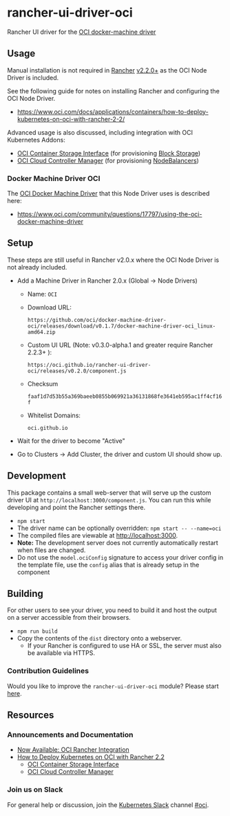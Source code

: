 # rancher-ui-driver-oci

Rancher UI driver for the [OCI docker-machine driver](https://github.com/oci/docker-machine-driver-oci)

## Usage

Manual installation is not required in [Rancher](https://rancher.com/products/rancher/) [v2.2.0+](https://forums.rancher.com/t/rancher-release-v2-2-0/) as the OCI Node Driver is included.

See the following guide for notes on installing Rancher and configuring the OCI Node Driver.

* <https://www.oci.com/docs/applications/containers/how-to-deploy-kubernetes-on-oci-with-rancher-2-2/>

Advanced usage is also discussed, including integration with OCI Kubernetes Addons:

* [OCI Container Storage Interface](https://github.com/oci/oci-blockstorage-csi-driver/) (for provisioning [Block Storage](https://www.oci.com/blockstorage))
* [OCI Cloud Controller Manager](https://github.com/oci/oci-cloud-controller-manager) (for provisioning [NodeBalancers](https://www.oci.com/nodebalancers))

### Docker Machine Driver OCI

The [OCI Docker Machine Driver](https://docs.docker.com/machine/drivers/oci/) that this Node Driver uses is described here:

* <https://www.oci.com/community/questions/17797/using-the-oci-docker-machine-driver>

## Setup

These steps are still useful in Rancher v2.0.x where the OCI Node Driver is not already included.

* Add a Machine Driver in Rancher 2.0.x (Global -> Node Drivers)
  * Name: `OCI`
  * Download URL:

    `https://github.com/oci/docker-machine-driver-oci/releases/download/v0.1.7/docker-machine-driver-oci_linux-amd64.zip`

  * Custom UI URL (Note: v0.3.0-alpha.1 and greater require Rancher 2.2.3+ ):

    `https://oci.github.io/rancher-ui-driver-oci/releases/v0.2.0/component.js`

  * Checksum

    `faaf1d7d53b55a369baeeb0855b069921a36131868fe3641eb595ac1ff4cf16f`

  * Whitelist Domains:

    `oci.github.io`

* Wait for the driver to become "Active"
* Go to Clusters -> Add Cluster, the driver and custom UI should show up.

## Development

This package contains a small web-server that will serve up the custom driver UI at `http://localhost:3000/component.js`.  You can run this while developing and point the Rancher settings there.

* `npm start`
* The driver name can be optionally overridden: `npm start -- --name=oci`
* The compiled files are viewable at <http://localhost:3000>.
* **Note:** The development server does not currently automatically restart when files are changed.
* Do not use the `model.ociConfig` signature to access your driver config in the template file, use the `config` alias that is already setup in the component

## Building

For other users to see your driver, you need to build it and host the output on a server accessible from their browsers.

* `npm run build`
* Copy the contents of the `dist` directory onto a webserver.
  * If your Rancher is configured to use HA or SSL, the server must also be available via HTTPS.

### Contribution Guidelines

Would you like to improve the `rancher-ui-driver-oci` module? Please start [here](https://github.com/oci/rancher-ui-driver-oci/blob/master/.github/CONTRIBUTING.md).

## Resources

### Announcements and Documentation

* [Now Available: OCI Rancher Integration](https://blog.oci.com/2019/04/10/now-available-oci-rancher-integration/)
* [How to Deploy Kubernetes on OCI with Rancher 2.2](https://www.oci.com/docs/applications/containers/how-to-deploy-kubernetes-on-oci-with-rancher-2-2/)
  * [OCI Container Storage Interface](https://github.com/oci/oci-blockstorage-csi-driver)
  * [OCI Cloud Controller Manager](https://github.com/oci/oci-cloud-controller-manager)

### Join us on Slack

For general help or discussion, join the [Kubernetes Slack](http://slack.k8s.io/) channel [#oci](https://kubernetes.slack.com/messages/CD4B15LUR).
